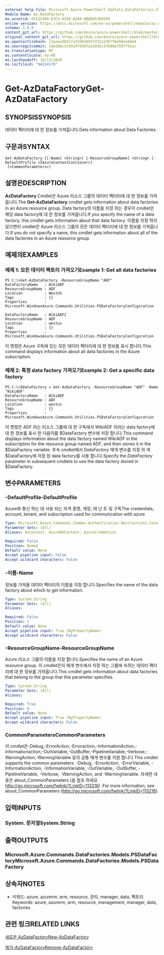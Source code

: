 ```yaml
---
external help file: Microsoft.Azure.PowerShell.Cmdlets.DataFactories.dll-Help.xml
Module Name: Az.DataFactory
ms.assetid: ECE1F469-E3C3-4294-A288-8BAE851E8599
online version: https://docs.microsoft.com/en-us/powershell/module/az.datafactory/get-azdatafactory
schema: 2.0.0
content_git_url: https://github.com/Azure/azure-powershell/blob/master/src/DataFactory/DataFactoryV2/help/Get-AzDataFactory.md
original_content_git_url: https://github.com/Azure/azure-powershell/blob/master/src/DataFactory/DataFactoryV2/help/Get-AzDataFactory.md
ms.openlocfilehash: 11aaaa3bb17a35583655f231123b7f6e9dea9ab4
ms.sourcegitcommit: 1de2b6c3c99197958fa2101bc37680e7507f91ac
ms.translationtype: MT
ms.contentlocale: ko-KR
ms.lasthandoff: 10/13/2020
ms.locfileid: "94214179"
---
```

# <span data-ttu-id="d9ce3-101">Get-AzDataFactory</span><span class="sxs-lookup"><span data-stu-id="d9ce3-101">Get-AzDataFactory</span></span>

## <span data-ttu-id="d9ce3-102">SYNOPSIS</span><span class="sxs-lookup"><span data-stu-id="d9ce3-102">SYNOPSIS</span></span>
<span data-ttu-id="d9ce3-103">데이터 팩터리에 대 한 정보를 가져옵니다.</span><span class="sxs-lookup"><span data-stu-id="d9ce3-103">Gets information about Data Factories.</span></span>

## <span data-ttu-id="d9ce3-104">구문과</span><span class="sxs-lookup"><span data-stu-id="d9ce3-104">SYNTAX</span></span>

```
Get-AzDataFactory [[-Name] <String>] [-ResourceGroupName] <String> [-DefaultProfile <IAzureContextContainer>]
 [<CommonParameters>]
```

## <span data-ttu-id="d9ce3-105">설명은</span><span class="sxs-lookup"><span data-stu-id="d9ce3-105">DESCRIPTION</span></span>
<span data-ttu-id="d9ce3-106">**AzDataFactory** Cmdlet은 Azure 리소스 그룹의 데이터 팩터리에 대 한 정보를 가져옵니다.</span><span class="sxs-lookup"><span data-stu-id="d9ce3-106">The **Get-AzDataFactory** cmdlet gets information about data factories in an Azure resource group.</span></span>
<span data-ttu-id="d9ce3-107">Data factory의 이름을 지정 하는 경우이 cmdlet은 해당 data factory에 대 한 정보를 가져옵니다.</span><span class="sxs-lookup"><span data-stu-id="d9ce3-107">If you specify the name of a data factory, this cmdlet gets information about that data factory.</span></span>
<span data-ttu-id="d9ce3-108">이름을 지정 하지 않으면이 cmdlet은 Azure 리소스 그룹의 모든 데이터 팩터리에 대 한 정보를 가져옵니다.</span><span class="sxs-lookup"><span data-stu-id="d9ce3-108">If you do not specify a name, this cmdlet gets information about all of the data factories in an Azure resource group.</span></span>

## <span data-ttu-id="d9ce3-109">예제의</span><span class="sxs-lookup"><span data-stu-id="d9ce3-109">EXAMPLES</span></span>

### <span data-ttu-id="d9ce3-110">예제 1: 모든 데이터 팩토리 가져오기</span><span class="sxs-lookup"><span data-stu-id="d9ce3-110">Example 1: Get all data factories</span></span>
```
PS C:\>Get-AzDataFactory -ResourceGroupName "ADF"
DataFactoryName   : WikiADF
ResourceGroupName : ADF
Location          : WestUS
Tags              : {}
Properties        : Microsoft.WindowsAzure.Commands.Utilities.PSDataFactoryConfiguration

DataFactoryName   : WikiADF2
ResourceGroupName : ADF
Location          : westus
Tags              : {}
Properties        : Microsoft.WindowsAzure.Commands.Utilities.PSDataFactoryConfiguration
```

<span data-ttu-id="d9ce3-111">이 명령은 Azure 구독에 있는 모든 데이터 팩터리에 대 한 정보를 표시 합니다.</span><span class="sxs-lookup"><span data-stu-id="d9ce3-111">This command displays information about all data factories in the Azure subscription.</span></span>

### <span data-ttu-id="d9ce3-112">예제 2: 특정 data factory 가져오기</span><span class="sxs-lookup"><span data-stu-id="d9ce3-112">Example 2: Get a specific data factory</span></span>
```
PS C:\>$DataFactory = Get-AzDataFactory -ResourceGroupName "ADF" -Name "WikiADF"
DataFactoryName   : WikiADF
ResourceGroupName : ADF
Location          : westus
Tags              : {}
Properties        : Microsoft.WindowsAzure.Commands.Utilities.PSDataFactoryConfiguration
```

<span data-ttu-id="d9ce3-113">이 명령은 ADF 라는 리소스 그룹에 대 한 구독에서 WikiADF 이라는 data factory에 대 한 정보를 표시 한 다음이를 $DataFactory 변수에 저장 합니다.</span><span class="sxs-lookup"><span data-stu-id="d9ce3-113">This command displays information about the data factory named WikiADF in the subscription for the resource group named ADF, and then stores it in the $DataFactory variable.</span></span>
<span data-ttu-id="d9ce3-114">후속 cmdlet에서 *DataFactory* 매개 변수를 지정 하 여 $DataFactory에 저장 된 data factory를 사용 합니다.</span><span class="sxs-lookup"><span data-stu-id="d9ce3-114">Specify the *DataFactory* parameter in subsequent cmdlets to use the data factory stored in $DataFactory.</span></span>

## <span data-ttu-id="d9ce3-115">변수</span><span class="sxs-lookup"><span data-stu-id="d9ce3-115">PARAMETERS</span></span>

### <span data-ttu-id="d9ce3-116">-DefaultProfile</span><span class="sxs-lookup"><span data-stu-id="d9ce3-116">-DefaultProfile</span></span>
<span data-ttu-id="d9ce3-117">Azure와 통신 하는 데 사용 되는 자격 증명, 계정, 테 넌 트 및 구독</span><span class="sxs-lookup"><span data-stu-id="d9ce3-117">The credentials, account, tenant, and subscription used for communication with azure</span></span>

```yaml
Type: Microsoft.Azure.Commands.Common.Authentication.Abstractions.Core.IAzureContextContainer
Parameter Sets: (All)
Aliases: AzContext, AzureRmContext, AzureCredential

Required: False
Position: Named
Default value: None
Accept pipeline input: False
Accept wildcard characters: False
```

### <span data-ttu-id="d9ce3-118">-이름</span><span class="sxs-lookup"><span data-stu-id="d9ce3-118">-Name</span></span>
<span data-ttu-id="d9ce3-119">정보를 가져올 데이터 팩터리의 이름을 지정 합니다.</span><span class="sxs-lookup"><span data-stu-id="d9ce3-119">Specifies the name of the data factory about which to get information.</span></span>

```yaml
Type: System.String
Parameter Sets: (All)
Aliases:

Required: False
Position: 1
Default value: None
Accept pipeline input: True (ByPropertyName)
Accept wildcard characters: False
```

### <span data-ttu-id="d9ce3-120">-ResourceGroupName</span><span class="sxs-lookup"><span data-stu-id="d9ce3-120">-ResourceGroupName</span></span>
<span data-ttu-id="d9ce3-121">Azure 리소스 그룹의 이름을 지정 합니다.</span><span class="sxs-lookup"><span data-stu-id="d9ce3-121">Specifies the name of an Azure resource group.</span></span>
<span data-ttu-id="d9ce3-122">이 cmdlet은이 매개 변수에서 지정 하는 그룹에 속하는 데이터 팩터리에 대 한 정보를 가져옵니다.</span><span class="sxs-lookup"><span data-stu-id="d9ce3-122">This cmdlet gets information about data factories that belong to the group that this parameter specifies.</span></span>

```yaml
Type: System.String
Parameter Sets: (All)
Aliases:

Required: True
Position: 0
Default value: None
Accept pipeline input: True (ByPropertyName)
Accept wildcard characters: False
```

### <span data-ttu-id="d9ce3-123">CommonParameters</span><span class="sxs-lookup"><span data-stu-id="d9ce3-123">CommonParameters</span></span>
<span data-ttu-id="d9ce3-124">이 cmdlet은-Debug,-ErrorAction,-Erroraction,-InformationAction,-Informationaction,-OutVariable,-OutBuffer,-PipelineVariable,-Verbose,-WarningAction,-WarningVariable 등의 공통 매개 변수를 지원 합니다.</span><span class="sxs-lookup"><span data-stu-id="d9ce3-124">This cmdlet supports the common parameters: -Debug, -ErrorAction, -ErrorVariable, -InformationAction, -InformationVariable, -OutVariable, -OutBuffer, -PipelineVariable, -Verbose, -WarningAction, and -WarningVariable.</span></span> <span data-ttu-id="d9ce3-125">자세한 내용은 about_CommonParameters (을 참조 하세요 http://go.microsoft.com/fwlink/?LinkID=113216) .</span><span class="sxs-lookup"><span data-stu-id="d9ce3-125">For more information, see about_CommonParameters (http://go.microsoft.com/fwlink/?LinkID=113216).</span></span>

## <span data-ttu-id="d9ce3-126">입력</span><span class="sxs-lookup"><span data-stu-id="d9ce3-126">INPUTS</span></span>

### <span data-ttu-id="d9ce3-127">System. 문자열</span><span class="sxs-lookup"><span data-stu-id="d9ce3-127">System.String</span></span>

## <span data-ttu-id="d9ce3-128">출력</span><span class="sxs-lookup"><span data-stu-id="d9ce3-128">OUTPUTS</span></span>

### <span data-ttu-id="d9ce3-129">Microsoft.Azure.Commands.DataFactories.Models.PSDataFactory</span><span class="sxs-lookup"><span data-stu-id="d9ce3-129">Microsoft.Azure.Commands.DataFactories.Models.PSDataFactory</span></span>

## <span data-ttu-id="d9ce3-130">상속자</span><span class="sxs-lookup"><span data-stu-id="d9ce3-130">NOTES</span></span>
* <span data-ttu-id="d9ce3-131">키워드: azure, azurerm, arm, resource, 관리, manager, data, 팩토리</span><span class="sxs-lookup"><span data-stu-id="d9ce3-131">Keywords: azure, azurerm, arm, resource, management, manager, data, factories</span></span>

## <span data-ttu-id="d9ce3-132">관련 링크</span><span class="sxs-lookup"><span data-stu-id="d9ce3-132">RELATED LINKS</span></span>

[<span data-ttu-id="d9ce3-133">새로운 AzDataFactory</span><span class="sxs-lookup"><span data-stu-id="d9ce3-133">New-AzDataFactory</span></span>](./New-AzDataFactory.md)

[<span data-ttu-id="d9ce3-134">제거-AzDataFactory</span><span class="sxs-lookup"><span data-stu-id="d9ce3-134">Remove-AzDataFactory</span></span>](./Remove-AzDataFactory.md)


